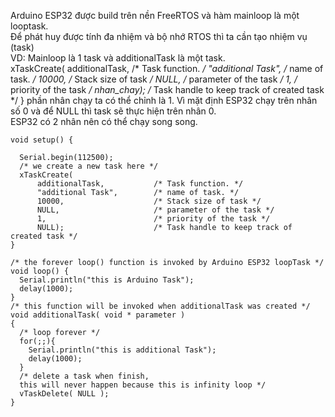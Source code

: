 ﻿---
layout: default
title: 
---

Arduino ESP32 được build trên nền FreeRTOS và hàm mainloop là một looptask.<br>
Để phát huy được tính đa nhiệm và bộ nhớ RTOS thì ta cần tạo nhiệm vụ (task)<br>
VD: Mainloop là 1 task và additionalTask là một task.<br>
  xTaskCreate(
      additionalTask,           /* Task function. */
      "additional Task",        /* name of task. */
      10000,                    /* Stack size of task */
      NULL,                     /* parameter of the task */
      1,                        /* priority of the task */
      nhan_chay);                    /* Task handle to keep track of created task */
}
phần nhân chạy ta có thể chỉnh là 1. Vì mặt định ESP32 chạy trên nhân số 0 và để NULL thì task sẽ thực hiện trên nhân 0.<br>
ESP32 có 2 nhân nên có thể chạy song song.<br>
```
void setup() {

  Serial.begin(112500);
  /* we create a new task here */
  xTaskCreate(
      additionalTask,           /* Task function. */
      "additional Task",        /* name of task. */
      10000,                    /* Stack size of task */
      NULL,                     /* parameter of the task */
      1,                        /* priority of the task */
      NULL);                    /* Task handle to keep track of created task */
}

/* the forever loop() function is invoked by Arduino ESP32 loopTask */
void loop() {
  Serial.println("this is Arduino Task");
  delay(1000);
}
/* this function will be invoked when additionalTask was created */
void additionalTask( void * parameter )
{
  /* loop forever */
  for(;;){
    Serial.println("this is additional Task");
    delay(1000);
  }
  /* delete a task when finish, 
  this will never happen because this is infinity loop */
  vTaskDelete( NULL );
}
```